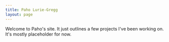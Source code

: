 ```yaml
---
title: Paho Lurie-Gregg
layout: page
---
```



Welcome to Paho's site. It just outlines a few projects I've been working on. It's
mostly placeholder for now.
